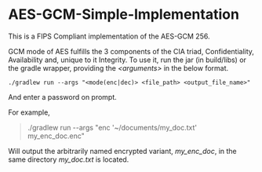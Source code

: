 # AES-GCM-Simple-Implementation

This is a FIPS Compliant implementation of the AES-GCM 256. 

GCM mode of AES fulfills the 3 components of the CIA triad, Confidentiality, Availability and, unique to it Integrity. To use it, run the jar (in build/libs) or the gradle wrapper, providing the *\<arguments\>* in the below format. 

    ./gradlew run --args "<mode(enc|dec)> <file_path> <output_file_name>"

And enter a password on prompt.

For example, 

> ./gradlew run --args "enc '~/documents/my_doc.txt'
> my_enc_doc.enc"

Will output the arbitrarily named encrypted variant, *my_enc_doc*, in the same directory *my_doc.txt* is located.
